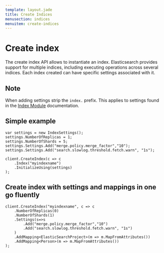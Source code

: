 ```yaml
---
template: layout.jade
title: Create Indices
menusection: indices
menuitem: create-indices
---
```



# Create index 
The create index API allows to instantiate an index. Elasticsearch provides support for multiple indices, including executing operations across several indices. Each index created can have specific settings associated with it.

## Note 
When adding settings strip the `index.` prefix. This applies to settings found in the [Index Module](http://www.elasticsearch.org/guide/reference/index-modules/) documentation.

## Simple example

	var settings = new IndexSettings();
	settings.NumberOfReplicas = 1;
	settings.NumberOfShards = 5;
	settings.Settings.Add("merge.policy.merge_factor","10");
	settings.Settings.Add("search.slowlog.threshold.fetch.warn", "1s");

	client.CreateIndex(c => c
		.Index("myindexname")
		.InitializeUsing(settings)
	);


## Create index with settings and mappings in one go fluently

	client.CreateIndex("myindexname", c => c
		.NumberOfReplicas(0)
		.NumberOfShards(1)
		.Settings(s=>s
			.Add("merge.policy.merge_factor","10")
			.Add("search.slowlog.threshold.fetch.warn", "1s")
		)   
		.AddMapping<ElasticSearchProject>(m => m.MapFromAttributes())
		.AddMapping<Person>(m => m.MapFromAttributes())
	);


